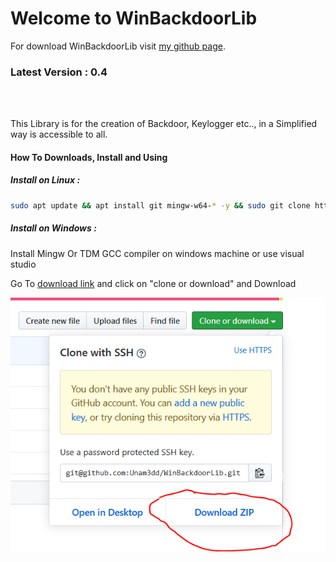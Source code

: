 <h1>Welcome to WinBackdoorLib</h1>

For download WinBackdoorLib visit [my github page](https://github.com/Unam3dd/WinBackdoorLib).

<h3> Latest Version : 0.4 </h3><br></br>

This Library is for the creation of Backdoor, Keylogger etc..,  in a Simplified way is accessible to all.

<h4> How To Downloads, Install and Using </h4>

<h5> Install on Linux :</h5>

```sh
sudo apt update && apt install git mingw-w64-* -y && sudo git clone https://github.com/Unam3dd/WinBackdoorLib
```

<h5> Install on Windows :</h5>

Install Mingw Or TDM GCC compiler on windows machine or use visual studio


Go To [download link](https://github.com/Unam3dd/WinBackdoorLib) and click on "clone or download" and Download


![Image1](Capture1.PNG)
